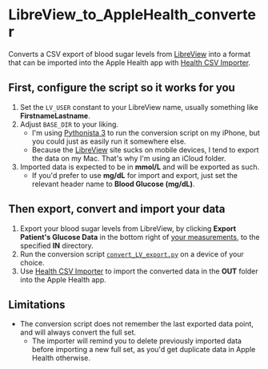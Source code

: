 # LibreView_to_AppleHealth_converter
Converts a CSV export of blood sugar levels from [LibreView](https://libreview.com) into a format that can be imported into the Apple Health app with [Health CSV Importer](https://lionheartsw.com/software/health-csv-importer/).

## First, configure the script so it works for you
1. Set the `LV_USER` constant to your LibreView name, usually something like **FirstnameLastname**.
2. Adjust `BASE_DIR` to your liking.
   - I'm using [Pythonista 3](https://omz-software.com/pythonista/) to run the conversion script on my iPhone, but you could just as easily run it somewhere else.
   - Because the [LibreView](https://libreview.com) site sucks on mobile devices, I tend to export the data on my Mac. That's why I'm using an iCloud folder.
3. Imported data is expected to be in **mmol/L** and will be exported as such.
   - If you'd prefer to use **mg/dL** for import and export, just set the relevant header name to **Blood Glucose (mg/dL)**.

## Then export, convert and import your data
1. Export your blood sugar levels from LibreView, by clicking **Export Patient's Glucose Data** in the bottom right of [your measurements](https://www1.libreview.com/Dashboard/MyMeasurements), to the specified **IN** directory.
2. Run the conversion script [`convert_LV_export.py`](./convert_LV_export.py) on a device of your choice.
3. Use [Health CSV Importer](https://lionheartsw.com/software/health-csv-importer/) to import the converted data in the **OUT** folder into the Apple Health app.

## Limitations
- The conversion script does not remember the last exported data point, and will always convert the full set.
  - The importer will remind you to delete previously imported data before importing a new full set, as you'd get duplicate data in Apple Health otherwise.
